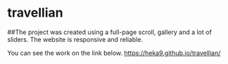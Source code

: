 # travellian

##The project was created using a full-page scroll, gallery and a lot of sliders. The website is responsive and reliable.

You can see the work on the link below.
https://heka9.github.io/travellian/
